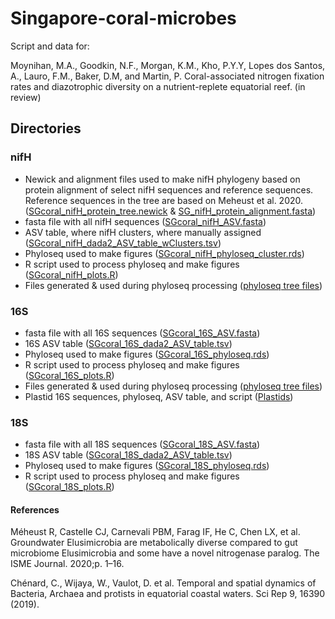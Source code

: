 # Singapore-coral-microbes

Script and data for: 

Moynihan, M.A., Goodkin, N.F., Morgan, K.M., Kho, P.Y.Y, Lopes dos Santos, A., Lauro, F.M., Baker, D.M, and Martin, P. Coral-associated nitrogen fixation rates and diazotrophic diversity on a nutrient-replete equatorial reef. (in review)

## Directories

### nifH

* Newick and alignment files used to make nifH phylogeny based on protein alignment of select nifH sequences and reference sequences. Reference sequences in the tree are based on Meheust et al. 2020. ([SGcoral_nifH_protein_tree.newick](https://github.com/moyn413/Singapore-coral-microbes/tree/main/nifH/nifH_protein_phylogeny/SGcoral_nifH_protein_tree.newick) & [SG_nifH_protein_alignment.fasta](https://github.com/moyn413/Singapore-coral-microbes/tree/main/nifH/nifH_protein_phylogeny/SGcoral_nifH_protein_alignment.fasta))
* fasta file with all nifH sequences ([SGcoral_nifH_ASV.fasta](https://github.com/moyn413/Singapore-coral-microbes/blob/main/nifH/SG_nifH_ASV.fasta))
* ASV table, where nifH clusters, where manually assigned ([SGcoral_nifH_dada2_ASV_table_wClusters.tsv](https://github.com/moyn413/Singapore-coral-microbes/blob/main/nifH/SGcoral_nifH_dada2_ASV_table_wClusters.tsv))
* Phyloseq used to make figures ([SGcoral_nifH_phyloseq_cluster.rds](https://github.com/moyn413/Singapore-coral-microbes/blob/main/nifH/SGcoral_nifH_phyloseq_cluster.rds))
* R script used to process phyloseq and make figures ([SGcoral_nifH_plots.R](https://github.com/moyn413/Singapore-coral-microbes/blob/main/nifH/SGcoral_nifH_plots.R))
* Files generated & used during phyloseq processing ([phyloseq tree files](https://github.com/moyn413/Singapore-coral-microbes/tree/main/nifH/phyloseq%20tree%20files))

### 16S

* fasta file with all 16S sequences ([SGcoral_16S_ASV.fasta](https://github.com/moyn413/Singapore-coral-microbes/blob/main/16S/SGcoral_16S_ASV.fasta))
* 16S ASV table ([SGcoral_16S_dada2_ASV_table.tsv](https://github.com/moyn413/Singapore-coral-microbes/blob/main/16S/SGcoral_16S_dada2_ASV_table.tsv))
* Phyloseq used to make figures ([SGcoral_16S_phyloseq.rds](https://github.com/moyn413/Singapore-coral-microbes/blob/main/16S/SGcoral_16S_phyloseq.rds))
* R script used to process phyloseq and make figures ([SGcoral_16S_plots.R](https://github.com/moyn413/Singapore-coral-microbes/blob/main/16S/SGcoral_16S_plots.R))
* Files generated & used during phyloseq processing ([phyloseq tree files](https://github.com/moyn413/Singapore-coral-microbes/tree/main/16S/phyloseq%20tree%20files))
* Plastid 16S sequences, phyloseq, ASV table, and script ([Plastids](https://github.com/moyn413/Singapore-coral-microbes/tree/main/16S/Plastids))

### 18S 

* fasta file with all 18S sequences ([SGcoral_18S_ASV.fasta](https://github.com/moyn413/Singapore-coral-microbes/blob/main/18S/SGcoral_18S_ASV.fasta))
* 18S ASV table ([SGcoral_18S_dada2_ASV_table.tsv](https://github.com/moyn413/Singapore-coral-microbes/blob/main/18S/SGcoral_18S_dada2_ASV_table.tsv))
* Phyloseq used to make figures ([SGcoral_18S_phyloseq.rds](https://github.com/moyn413/Singapore-coral-microbes/blob/main/18S/SGcoral_18S_phyloseq.rds))
* R script used to process phyloseq and make figures ([SGcoral_18S_plots.R](https://github.com/moyn413/Singapore-coral-microbes/blob/main/18S/SGcoral_18S_plots.R))



#### References
Méheust R, Castelle CJ, Carnevali PBM, Farag IF, He C, Chen LX, et al. Groundwater Elusimicrobia are metabolically diverse compared to gut microbiome Elusimicrobia and some have a novel nitrogenase paralog. The ISME Journal. 2020;p. 1–16.

Chénard, C., Wijaya, W., Vaulot, D. et al. Temporal and spatial dynamics of Bacteria, Archaea and protists in equatorial coastal waters. Sci Rep 9, 16390 (2019). 
